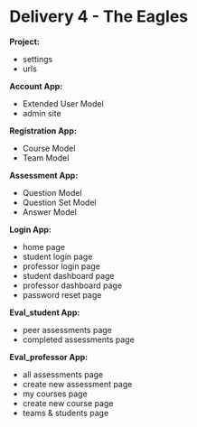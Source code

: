 # Delivery 4 - The Eagles

**Project:**
  - settings
  - urls
  
  
**Account App:**
  - Extended User Model
  - admin site
  
 
**Registration App:**
  - Course Model
  - Team Model
  
  
**Assessment App:**
  - Question Model
  - Question Set Model
  - Answer Model
  
  
**Login App:**
  - home page
  - student login page
  - professor login page
  - student dashboard page
  - professor dashboard page
  - password reset page


**Eval_student App:**
  - peer assessments page
  - completed assessments page
 
 
**Eval_professor App:**
  - all assessments page
  - create new assessment page
  - my courses page
  - create new course page
  - teams & students page
